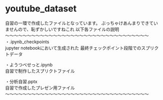 # youtube_dataset
自習の一環で作成したファイルとなっています。
ぶっちゃけあんまりできていませんので、恥ずかしいですねこれ
以下各ファイルの説明  
～～～～～～～～～～～～～～～～～～～～～～～～～～～～～～～～～  
・.ipynb_checkpoints  
  jupyter notebookにおいて生成された
  最終チェックポイント段階でのスプリクトデータ
  
・ようつべせっと.ipynb  
  自習で制作したスプリクトファイル

・分析自習.pptx  
  自習で作成したプレゼン用ファイル  
～～～～～～～～～～～～～～～～～～～～～～～～～～～～～～～～～
